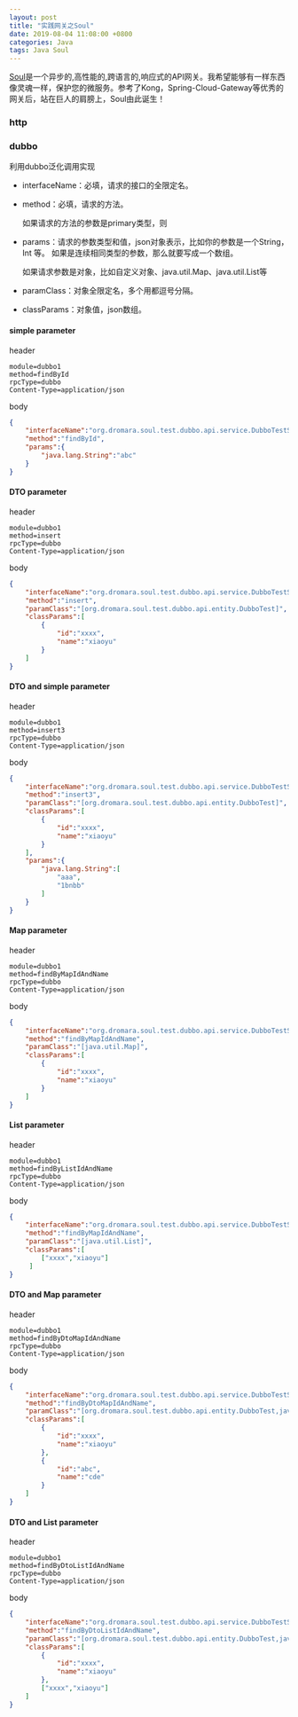 ```yaml
---
layout: post
title: "实践网关之Soul"
date: 2019-08-04 11:08:00 +0800
categories: Java
tags: Java Soul
---
```


[Soul](https://dromara.org/website/zh-cn/docs/soul/soul.html)是一个异步的,高性能的,跨语言的,响应式的API网关。我希望能够有一样东西像灵魂一样，保护您的微服务。参考了Kong，Spring-Cloud-Gateway等优秀的网关后，站在巨人的肩膀上，Soul由此诞生！



### http

### dubbo

利用dubbo泛化调用实现

- interfaceName：必填，请求的接口的全限定名。

- method：必填，请求的方法。

  如果请求的方法的参数是primary类型，则

- params：请求的参数类型和值，json对象表示，比如你的参数是一个String，Int 等。 如果是连续相同类型的参数，那么就要写成一个数组。

  如果请求参数是对象，比如自定义对象、java.util.Map、java.util.List等

- paramClass：对象全限定名，多个用都逗号分隔。

- classParams：对象值，json数组。

#### simple parameter

header

```properties
module=dubbo1
method=findById
rpcType=dubbo
Content-Type=application/json
```

body

```json
{
    "interfaceName":"org.dromara.soul.test.dubbo.api.service.DubboTestService",
    "method":"findById",
	"params":{
        "java.lang.String":"abc"       
    }
}
```

#### DTO parameter

header

```properties
module=dubbo1
method=insert
rpcType=dubbo
Content-Type=application/json
```

body

```json
{
    "interfaceName":"org.dromara.soul.test.dubbo.api.service.DubboTestService",
    "method":"insert",
    "paramClass":"[org.dromara.soul.test.dubbo.api.entity.DubboTest]",
    "classParams":[
        {
            "id":"xxxx",
            "name":"xiaoyu"
        }
    ]
}
```

#### DTO and simple parameter

header

```properties
module=dubbo1
method=insert3
rpcType=dubbo
Content-Type=application/json
```

body

```json
{
    "interfaceName":"org.dromara.soul.test.dubbo.api.service.DubboTestService",
    "method":"insert3",
    "paramClass":"[org.dromara.soul.test.dubbo.api.entity.DubboTest]",
    "classParams":[
        {
            "id":"xxxx",
            "name":"xiaoyu"
        }
    ],
    "params":{
        "java.lang.String":[
            "aaa",
            "1bnbb"
        ]
    }
}
```

#### Map parameter

header

```properties
module=dubbo1
method=findByMapIdAndName
rpcType=dubbo
Content-Type=application/json
```

body

```json
{
    "interfaceName":"org.dromara.soul.test.dubbo.api.service.DubboTestService",
    "method":"findByMapIdAndName",
    "paramClass":"[java.util.Map]",
    "classParams":[
        {
            "id":"xxxx",
            "name":"xiaoyu"
        }
    ]
}
```

#### List parameter

header

```properties
module=dubbo1
method=findByListIdAndName
rpcType=dubbo
Content-Type=application/json
```

body

```json
{
    "interfaceName":"org.dromara.soul.test.dubbo.api.service.DubboTestService",
    "method":"findByMapIdAndName",
    "paramClass":"[java.util.List]",
    "classParams":[
        ["xxxx","xiaoyu"]
     ]
}
```

#### DTO and Map parameter

header

```properties
module=dubbo1
method=findByDtoMapIdAndName
rpcType=dubbo
Content-Type=application/json
```

body

```json
{
    "interfaceName":"org.dromara.soul.test.dubbo.api.service.DubboTestService",
    "method":"findByDtoMapIdAndName",
    "paramClass":"[org.dromara.soul.test.dubbo.api.entity.DubboTest,java.util.Map]",
    "classParams":[
        {
            "id":"xxxx",
            "name":"xiaoyu"
        },
        {
            "id":"abc",
            "name":"cde"
        }
    ]
}
```

#### DTO and List parameter

header

```properties
module=dubbo1
method=findByDtoListIdAndName
rpcType=dubbo
Content-Type=application/json
```

body

```json
{
    "interfaceName":"org.dromara.soul.test.dubbo.api.service.DubboTestService",
    "method":"findByDtoListIdAndName",
    "paramClass":"[org.dromara.soul.test.dubbo.api.entity.DubboTest,java.util.Map]",
    "classParams":[
        {
            "id":"xxxx",
            "name":"xiaoyu"
        },
        ["xxxx","xiaoyu"]
    ]
}
```

#### 